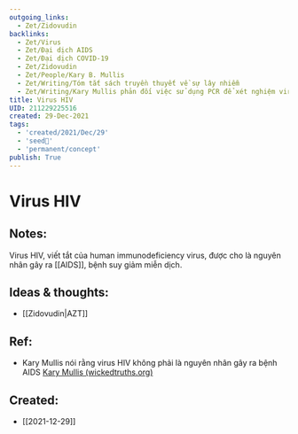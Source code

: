 ```yaml
---
outgoing_links:
  - Zet/Zidovudin
backlinks:
  - Zet/Virus
  - Zet/Đại dịch AIDS
  - Zet/Đại dịch COVID-19
  - Zet/Zidovudin
  - Zet/People/Kary B. Mullis
  - Zet/Writing/Tóm tắt sách truyền thuyết về sự lây nhiễm
  - Zet/Writing/Kary Mullis phản đối việc sử dụng PCR để xét nghiệm virus HIV
title: Virus HIV
UID: 211229225516
created: 29-Dec-2021
tags:
  - 'created/2021/Dec/29'
  - 'seed🥜'
  - 'permanent/concept'
publish: True
---
```

# Virus HIV

## Notes:
Virus HIV, viết tắt của human immunodeficiency virus, được cho là nguyên nhân gây ra [[AIDS]], bệnh suy giảm miễn dịch.

## Ideas & thoughts:
- [[Zidovudin|AZT]]

## Ref:
- Kary Mullis nói rằng virus HIV không phải là nguyên nhân gây ra bệnh AIDS [Kary Mullis (wickedtruths.org)](https://wickedtruths.org/en/kary-mullis/)
## Created:
- [[2021-12-29]]
